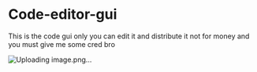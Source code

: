 # Code-editor-gui
This is the code gui only you can edit it and distribute it not for money and you must give me some cred bro

![Uploading image.png…]()
